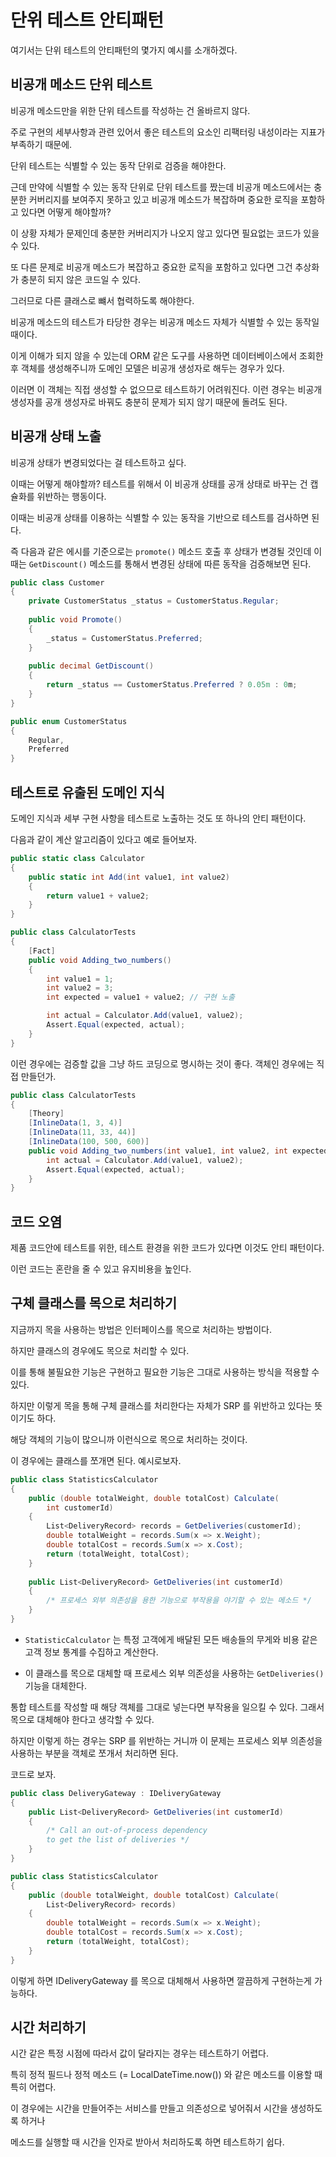 # 단위 테스트 안티패턴

여기서는 단위 테스트의 안티패턴의 몇가지 예시를 소개하겠다.

## 비공개 메소드 단위 테스트 

비공개 메소드만을 위한 단위 테스트를 작성하는 건 올바르지 않다. 

주로 구현의 세부사항과 관련 있어서 좋은 테스트의 요소인 리팩터링 내성이라는 지표가 부족하기 때문에. 

단위 테스트는 식별할 수 있는 동작 단위로 검증을 해야한다.

근데 만약에 식별할 수 있는 동작 단위로 단위 테스트를 짰는데 비공개 메소드에서는 충분한 커버리지를 보여주지 못하고 있고 비공개 메소드가 복잡하며 중요한 로직을 포함하고 있다면 어떻게 해야할까? 

이 상황 자체가 문제인데 충분한 커버리지가 나오지 않고 있다면 필요없는 코드가 있을 수 있다. 

또 다른 문제로 비공개 메소드가 복잡하고 중요한 로직을 포함하고 있다면 그건 추상화가 충분히 되지 않은 코드일 수 있다. 

그러므로 다른 클래스로 뺴서 협력하도록 해야한다.

비공개 메소드의 테스트가 타당한 경우는 비공개 메소드 자체가 식별할 수 있는 동작일 때이다. 

이게 이해가 되지 않을 수 있는데 ORM 같은 도구를 사용하면 데이터베이스에서 조회한 후 객체를 생성해주니까 도메인 모델은 비공개 생성자로 해두는 경우가 있다. 

이러면 이 객체는 직접 생성할 수 없으므로 테스트하기 어려워진다. 이런 경우는 비공개 생성자를 공개 생성자로 바꿔도 충분히 문제가 되지 않기 때문에 돌려도 된다.

## 비공개 상태 노출

비공개 상태가 변경되었다는 걸 테스트하고 싶다.

이때는 어떻게 해야할까? 테스트를 위해서 이 비공개 상태를 공개 상태로 바꾸는 건 캡슐화를 위반하는 행동이다. 

이때는 비공개 상태를 이용하는 식별할 수 있는 동작을 기반으로 테스트를 검사하면 된다. 

즉 다음과 같은 에시를 기준으로는 `promote()` 메소드 호출 후 상태가 변경될 것인데 이때는 `GetDiscount()` 메소드를 통해서 변경된 상태에 따른 동작을 검증해보면 된다.

```csharp
public class Customer
{
    private CustomerStatus _status = CustomerStatus.Regular;
    
    public void Promote()
    {
        _status = CustomerStatus.Preferred;
    }
    
    public decimal GetDiscount()
    {
        return _status == CustomerStatus.Preferred ? 0.05m : 0m;
    }
}

public enum CustomerStatus
{
    Regular,
    Preferred
}
```

## 테스트로 유출된 도메인 지식 

도메인 지식과 세부 구현 사항을 테스트로 노출하는 것도 또 하나의 안티 패턴이다.

다음과 같이 계산 알고리즘이 있다고 예로 들어보자. 

```csharp
public static class Calculator
{
    public static int Add(int value1, int value2)
    {
        return value1 + value2;
    }
}
```

```csharp
public class CalculatorTests
{
    [Fact]
    public void Adding_two_numbers()
    {
        int value1 = 1;
        int value2 = 3;
        int expected = value1 + value2; // 구현 노출

        int actual = Calculator.Add(value1, value2);
        Assert.Equal(expected, actual);
    }
}
```

이런 경우에는 검증할 값을 그냥 하드 코딩으로 명시하는 것이 좋다. 객체인 경우에는 직접 만들던가. 

```csharp
public class CalculatorTests
{
    [Theory]
    [InlineData(1, 3, 4)]
    [InlineData(11, 33, 44)]
    [InlineData(100, 500, 600)]
    public void Adding_two_numbers(int value1, int value2, int expected) {
        int actual = Calculator.Add(value1, value2);
        Assert.Equal(expected, actual);
    }
}
```

## 코드 오염

제품 코드안에 테스트를 위한, 테스트 환경을 위한 코드가 있다면 이것도 안티 패턴이다. 

이런 코드는 혼란을 줄 수 있고 유지비용을 높인다.

## 구체 클래스를 목으로 처리하기 

지금까지 목을 사용하는 방법은 인터페이스를 목으로 처리하는 방법이다.

하지만 클래스의 경우에도 목으로 처리할 수 있다. 

이를 통해 불필요한 기능은 구현하고 필요한 기능은 그대로 사용하는 방식을 적용할 수 있다. 

하지만 이렇게 목을 통해 구체 클래스를 처리한다는 자체가 SRP 를 위반하고 있다는 뜻이기도 하다. 

해당 객체의 기능이 많으니까 이런식으로 목으로 처리하는 것이다.

이 경우에는 클래스를 쪼개면 된다. 예시로보자. 

```csharp
public class StatisticsCalculator
{
    public (double totalWeight, double totalCost) Calculate(
        int customerId)
    {
        List<DeliveryRecord> records = GetDeliveries(customerId);
        double totalWeight = records.Sum(x => x.Weight);
        double totalCost = records.Sum(x => x.Cost);
        return (totalWeight, totalCost);
    }
    
    public List<DeliveryRecord> GetDeliveries(int customerId)
    {
        /* 프로세스 외부 의존성을 용한 기능으로 부작용을 야기할 수 있는 메소드 */
    }
}
```

- `StatisticCalculator` 는 특정 고객에게 배달된 모든 배송들의 무게와 비용 같은 고객 정보 통계를 수집하고 계산한다. 

- 이 클래스를 목으로 대체할 때 프로세스 외부 의존성을 사용하는 `GetDeliveries()` 기능을 대체한다. 

통합 테스트를 작성할 때 해당 객체를 그대로 넣는다면 부작용을 일으킬 수 있다. 그래서 목으로 대체해야 한다고 생각할 수 있다. 

하지만 이렇게 하는 경우는 SRP 를 위반하는 거니까 이 문제는 프로세스 외부 의존성을 사용하는 부분을 객체로 쪼개서 처리하면 된다.

코드로 보자. 

```csharp
public class DeliveryGateway : IDeliveryGateway
{
    public List<DeliveryRecord> GetDeliveries(int customerId)
    {
        /* Call an out-of-process dependency
        to get the list of deliveries */
    }
}

public class StatisticsCalculator
{
    public (double totalWeight, double totalCost) Calculate(
        List<DeliveryRecord> records)
    {
        double totalWeight = records.Sum(x => x.Weight);
        double totalCost = records.Sum(x => x.Cost);
        return (totalWeight, totalCost);
    }
}
```

이렇게 하면 IDeliveryGateway 를 목으로 대체해서 사용하면 깔끔하게 구현하는게 가능하다. 

## 시간 처리하기 

시간 같은 특정 시점에 따라서 값이 달라지는 경우는 테스트하기 어렵다. 

특히 정적 필드나 정적 메소드 (= LocalDateTime.now()) 와 같은 메소드를 이용할 때 특히 어렵다. 

이 경우에는 시간을 만들어주는 서비스를 만들고 의존성으로 넣어줘서 시간을 생성하도록 하거나

메소드를 실행할 때 시간을 인자로 받아서 처리하도록 하면 테스트하기 쉽다.





